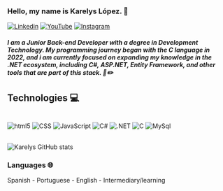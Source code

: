 

### Hello, my name is Karelys López. 🤝

[![Linkedin](https://img.shields.io/badge/LinkedIn-0077B5?style=for-the-badge&logo=linkedin&logoColor=white)](https://www.linkedin.com/in/karelys-lopezdev/)
[![YouTube](https://img.shields.io/badge/YouTube-FF0000?style=for-the-badge&logo=youtube&logoColor=white)](https://www.youtube.com/@Karelys) [![Instagram](https://img.shields.io/badge/Instagram-E4405F?style=for-the-badge&logo=instagram&logoColor=white)](https://www.instagram.com/karelyslopez97/)


##### I am a Junior Back-end Developer with a degree in Development Technology. My programming journey began with the C language in 2022, and i am currently focused on expanding my knowledge in the .NET ecosystem, including C#, ASP.NET, Entity Framework, and other tools that are part of this stack. 📓✏️


## Technologies 💻

<div style="display; inline_block"><br/>
  <img aling="center" alt="html5"src="https://img.shields.io/badge/HTML5-E34F26?style=for-the-badge&logo=html5&logoColor=white" />
  <img aling="center" alt="CSS"src="https://img.shields.io/badge/CSS-239120?&style=for-the-badge&logo=css3&logoColor=white" />
<img aling="center" alt="JavaScript"src="https://img.shields.io/badge/JavaScript-F7DF1E?style=for-the-badge&logo=javascript&logoColor=black" />
<img aling="center" alt="C#"src="https://img.shields.io/badge/C%23-239120?style=for-the-badge&logo=c-sharp&logoColor=white" />
<img aling="center" alt=".NET"src="https://img.shields.io/badge/.NET-5C2D91?style=for-the-badge&logo=.net&logoColor=white" />
<img aling="center" alt="C"src="https://img.shields.io/badge/C-00599C?style=for-the-badge&logo=c&logoColor=white" />
<img aling="center" alt="MySql"src="https://img.shields.io/badge/MySQL-00000F?style=for-the-badge&logo=mysql&logoColor=white" />
</div><br/>



![Karelys GitHub stats](https://github-readme-stats.vercel.app/api?username=Karelyslopez23&show_icons=true&theme=radical)

### Languages 🌐
Spanish -
Portuguese -
English - Intermediary/learning
